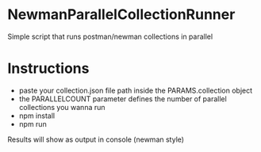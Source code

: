 # NewmanParallelCollectionRunner
Simple script that runs postman/newman collections in parallel

# Instructions
- paste your collection.json file path inside the PARAMS.collection object
- the PARALLELCOUNT parameter defines the number of parallel collections you wanna run
- npm install
- npm run

Results will show as output in console (newman style)
